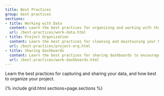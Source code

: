 ```yaml
---
title: Best Practices
group: best-practices
sections:
- title: Working with Data
  content: Learn the best practices for organizing and working with that data.
  url: /best-practices/work-data.html
- title: Project Organization
  content: Learn the best practices for cleaning and maintaining your MBI account
  url: /best-practices/project-org.html
- title: Sharing Dashboards
  content: Learn the best practices for sharing dashboards to encourage collaboration and discussion.
  url: /best-practices/work-dashboards.html
---
```


Learn the best practices for capturing and sharing your data, and how best to organize your project.

{% include grid.html sections=page.sections %}
